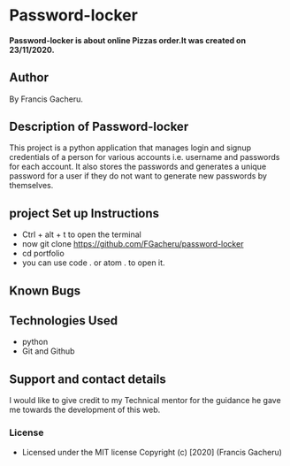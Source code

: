 # Password-locker
#### Password-locker is about online Pizzas order.It was created on 23/11/2020.
## Author
By  Francis Gacheru.
## Description of Password-locker
This project is a python application that manages login and signup credentials of a person for various accounts i.e. username and passwords for each account. It also stores the passwords and generates a unique password for a user if they do not want to generate new passwords by themselves.           
 
## project Set up Instructions
* Ctrl + alt + t to open the terminal
* now git clone https://github.com/FGacheru/password-locker
* cd portfolio
* you can use code . or atom . to open it.
## Known Bugs
## Technologies Used
* python
* Git and Github
## Support and contact details
I would like to give credit to my Technical mentor for the guidance he gave me towards the development of this web.
### License
* Licensed under the MIT license
Copyright (c) [2020] (Francis Gacheru)